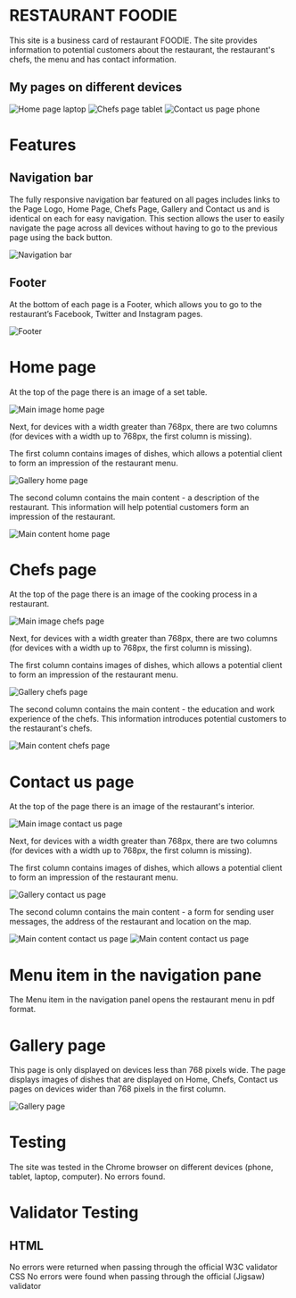 # RESTAURANT FOODIE

This site is a business card of restaurant FOODIE. The site provides information to potential customers about the restaurant, the restaurant's chefs, the menu and has contact information.

## My pages on different devices

![Home page laptop](/assets/images/image-laptop.png)
![Chefs page tablet](/assets/images/image-tablet.png)
![Contact us page phone](/assets/images/image-phone.png)

# Features

## Navigation bar

The fully responsive navigation bar featured on all pages includes links to the Page Logo, Home Page, Chefs Page, Gallery and Contact us and is identical on each for easy navigation.
This section allows the user to easily navigate the page across all devices without having to go to the previous page using the back button.

![Navigation bar](/assets/images/image-navigation-bar.png)

## Footer

At the bottom of each page is a Footer, which allows you to go to the restaurant’s Facebook, Twitter and Instagram pages.

![Footer](/assets/images/image-footer.png)

# Home page

At the top of the page there is an image of a set table.

![Main image home page](/assets/images/mainimage.png)

Next, for devices with a width greater than 768px, there are two columns (for devices with a width up to 768px, the first column is missing).

The first column contains images of dishes, which allows a potential client to form an impression of the restaurant menu.

![Gallery home page](/assets/images/gallery-home-page.png)

The second column contains the main content - a description of the restaurant. This information will help potential customers form an impression of the restaurant.

![Main content home page](/assets/images/home-page-content.png)


# Chefs page

At the top of the page there is an image of the cooking process in a restaurant.

![Main image chefs page](/assets/images/chefs.png)

Next, for devices with a width greater than 768px, there are two columns (for devices with a width up to 768px, the first column is missing).

The first column contains images of dishes, which allows a potential client to form an impression of the restaurant menu.

![Gallery chefs page](/assets/images/gallery-chefs-page.png)

The second column contains the main content - the education and work experience of the chefs. This information introduces potential customers to the restaurant's chefs.

![Main content chefs page](/assets/images/chefs-page-content.png)

# Contact us page

At the top of the page there is an image of the restaurant's interior.

![Main image contact us page](/assets/images/contact.png)

Next, for devices with a width greater than 768px, there are two columns (for devices with a width up to 768px, the first column is missing).

The first column contains images of dishes, which allows a potential client to form an impression of the restaurant menu.

![Gallery contact us page](/assets/images/gallery-contactus-page.png)

The second column contains the main content - a form for sending user messages, the address of the restaurant and location on the map.

![Main content contact us page](/assets/images/contactus-page-content1.png)
![Main content contact us page](/assets/images/contactus-page-content2.png)

# Menu item in the navigation pane

The Menu item in the navigation panel opens the restaurant menu in pdf format.


# Gallery page

This page is only displayed on devices less than 768 pixels wide. The page displays images of dishes that are displayed on Home, Chefs, Contact us pages on devices wider than 768 pixels in the first column.

![Gallery page](/assets/images/gallery-page.png)

# Testing

The site was tested in the Chrome browser on different devices (phone, tablet, laptop, computer). No errors found.

# Validator Testing

## HTML
No errors were returned when passing through the official W3C validator
CSS
No errors were found when passing through the official (Jigsaw) validator


